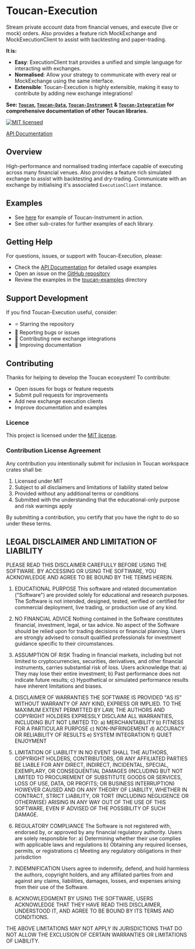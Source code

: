# Toucan-Execution
Stream private account data from financial venues, and execute (live or mock) orders. Also provides
a feature rich MockExchange and MockExecutionClient to assist with backtesting and paper-trading.

**It is:**
* **Easy**: ExecutionClient trait provides a unified and simple language for interacting with exchanges.
* **Normalised**: Allow your strategy to communicate with every real or MockExchange using the same interface.
* **Extensible**: Toucan-Execution is highly extensible, making it easy to contribute by adding new exchange integrations!

**See: [`Toucan`], [`Toucan-Data`], [`Toucan-Instrument`] & [`Toucan-Integration`] for
comprehensive documentation of other Toucan libraries.**

[![MIT licensed][mit-badge]][mit-url]

[mit-badge]: https://img.shields.io/badge/license-MIT-blue.svg
[mit-url]: https://github.com/brbtavares/toucan/blob/main/LICENSE

[API Documentation]

[`Toucan`]: https://github.com/brbtavares/toucan
[`Toucan-Data`]: https://github.com/brbtavares/toucan/tree/main/toucan-data
[`Toucan-Instrument`]: https://github.com/brbtavares/toucan/tree/main/toucan-instrument
[`Toucan-Integration`]: https://github.com/brbtavares/toucan/tree/main/toucan-integration
[toucan-examples]: https://github.com/brbtavares/toucan/tree/main/toucan/examples
[API Documentation]: https://docs.rs/toucan-execution/latest/toucan_execution

## Overview
High-performance and normalised trading interface capable of executing across many financial venues. Also provides
a feature rich simulated exchange to assist with backtesting and dry-trading. Communicate with an exchange by 
initialising it's associated `ExecutionClient` instance. 

## Examples
* See [here][toucan-examples] for example of Toucan-Instrument in action.
* See other sub-crates for further examples of each library.

## Getting Help
For questions, issues, or support with Toucan-Execution, please:
- Check the [API Documentation] for detailed usage examples
- Open an issue on the [GitHub repository](https://github.com/brbtavares/toucan/issues)
- Review the examples in the [toucan-examples] directory

## Support Development
If you find Toucan-Execution useful, consider:
- ⭐ Starring the repository
- 🐛 Reporting bugs or issues
- 🔧 Contributing new exchange integrations
- 📖 Improving documentation

## Contributing
Thanks for helping to develop the Toucan ecosystem! To contribute:
- Open issues for bugs or feature requests
- Submit pull requests for improvements
- Add new exchange execution clients
- Improve documentation and examples

### Licence
This project is licensed under the [MIT license].

[MIT license]: https://github.com/brbtavares/toucan/blob/main/LICENSE

### Contribution License Agreement

Any contribution you intentionally submit for inclusion in Toucan workspace crates shall be:
1. Licensed under MIT
2. Subject to all disclaimers and limitations of liability stated below
3. Provided without any additional terms or conditions
4. Submitted with the understanding that the educational-only purpose and risk warnings apply

By submitting a contribution, you certify that you have the right to do so under these terms.

## LEGAL DISCLAIMER AND LIMITATION OF LIABILITY

PLEASE READ THIS DISCLAIMER CAREFULLY BEFORE USING THE SOFTWARE. BY ACCESSING OR USING THE SOFTWARE, YOU ACKNOWLEDGE AND AGREE TO BE BOUND BY THE TERMS HEREIN.

1. EDUCATIONAL PURPOSE
   This software and related documentation ("Software") are provided solely for educational and research purposes. The Software is not intended, designed, tested, verified or certified for commercial deployment, live trading, or production use of any kind.

2. NO FINANCIAL ADVICE
   Nothing contained in the Software constitutes financial, investment, legal, or tax advice. No aspect of the Software should be relied upon for trading decisions or financial planning. Users are strongly advised to consult qualified professionals for investment guidance specific to their circumstances.

3. ASSUMPTION OF RISK
   Trading in financial markets, including but not limited to cryptocurrencies, securities, derivatives, and other financial instruments, carries substantial risk of loss. Users acknowledge that:
   a) They may lose their entire investment;
   b) Past performance does not indicate future results;
   c) Hypothetical or simulated performance results have inherent limitations and biases.

4. DISCLAIMER OF WARRANTIES
   THE SOFTWARE IS PROVIDED "AS IS" WITHOUT WARRANTY OF ANY KIND, EXPRESS OR IMPLIED. TO THE MAXIMUM EXTENT PERMITTED BY LAW, THE AUTHORS AND COPYRIGHT HOLDERS EXPRESSLY DISCLAIM ALL WARRANTIES, INCLUDING BUT NOT LIMITED TO:
   a) MERCHANTABILITY
   b) FITNESS FOR A PARTICULAR PURPOSE
   c) NON-INFRINGEMENT
   d) ACCURACY OR RELIABILITY OF RESULTS
   e) SYSTEM INTEGRATION
   f) QUIET ENJOYMENT

5. LIMITATION OF LIABILITY
   IN NO EVENT SHALL THE AUTHORS, COPYRIGHT HOLDERS, CONTRIBUTORS, OR ANY AFFILIATED PARTIES BE LIABLE FOR ANY DIRECT, INDIRECT, INCIDENTAL, SPECIAL, EXEMPLARY, OR CONSEQUENTIAL DAMAGES (INCLUDING BUT NOT LIMITED TO PROCUREMENT OF SUBSTITUTE GOODS OR SERVICES, LOSS OF USE, DATA, OR PROFITS; OR BUSINESS INTERRUPTION) HOWEVER CAUSED AND ON ANY THEORY OF LIABILITY, WHETHER IN CONTRACT, STRICT LIABILITY, OR TORT (INCLUDING NEGLIGENCE OR OTHERWISE) ARISING IN ANY WAY OUT OF THE USE OF THIS SOFTWARE, EVEN IF ADVISED OF THE POSSIBILITY OF SUCH DAMAGE.

6. REGULATORY COMPLIANCE
   The Software is not registered with, endorsed by, or approved by any financial regulatory authority. Users are solely responsible for:
   a) Determining whether their use complies with applicable laws and regulations
   b) Obtaining any required licenses, permits, or registrations
   c) Meeting any regulatory obligations in their jurisdiction

7. INDEMNIFICATION
   Users agree to indemnify, defend, and hold harmless the authors, copyright holders, and any affiliated parties from and against any claims, liabilities, damages, losses, and expenses arising from their use of the Software.

8. ACKNOWLEDGMENT
   BY USING THE SOFTWARE, USERS ACKNOWLEDGE THAT THEY HAVE READ THIS DISCLAIMER, UNDERSTOOD IT, AND AGREE TO BE BOUND BY ITS TERMS AND CONDITIONS.

THE ABOVE LIMITATIONS MAY NOT APPLY IN JURISDICTIONS THAT DO NOT ALLOW THE EXCLUSION OF CERTAIN WARRANTIES OR LIMITATIONS OF LIABILITY.
